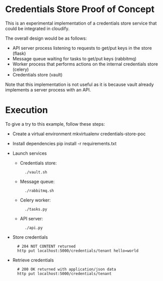 # Credentials Store Proof of Concept

This is an experimental implementation of a credentials store service that
could be integrated in cloudify.

The overall design would be as follows:
- API server process listening to requests to get/put keys in the store (flask)
- Message queue waiting for tasks to get/put keys (rabbitmq)
- Worker process that performs actions on the internal credentials store (celery)
- Credentials store (vault)

Note that this implementation is not useful as it is because vault already
implements a server process with an API.

# Execution

To give a try to this example, follow these steps:

- Create a virtual environment
    mkvirtualenv credentials-store-poc

- Install dependencies
    pip install -r requirements.txt

- Launch services
    - Credentials store:

            ./vault.sh

    - Message queue:

            ./rabbitmq.sh

    - Celery worker:

            ./tasks.py

    - API server:

            ./api.py

- Store credentials

        # 204 NOT CONTENT returned
        http put localhost:5000/credentials/tenant hello=world


- Retrieve credentials

        # 200 OK returned with application/json data
        http put localhost:5000/credentials/tenant
